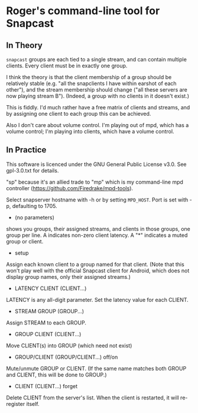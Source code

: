 # Roger's command-line tool for Snapcast

## In Theory

`snapcast` groups are each tied to a single stream, and can contain
multiple clients. Every client must be in exactly one group.

I think the theory is that the client membership of a group should be
relatively stable (e.g. "all the snapclients I have within earshot of
each other"), and the stream membership should change ("all these
servers are now playing stream B"). (Indeed, a group with no clients
in it doesn't exist.)

This is fiddly. I'd much rather have a free matrix of clients and
streams, and by assigning one client to each group this can be
achieved.

Also I don't care about volume control. I'm playing out of mpd, which
has a volume control; I'm playing into clients, which have a volume
control.

## In Practice

This software is licenced under the GNU General Public License v3.0.
See gpl-3.0.txt for details.

"sp" because it's an allied trade to "mp" which is my command-line mpd
controller (https://github.com/Firedrake/mpd-tools).

Select snapserver hostname with -h or by setting `MPD_HOST`. Port is
set with -p, defaulting to 1705.

- (no parameters)

shows you groups, their assigned streams, and clients in those groups,
one group per line. A <n> indicates non-zero client latency. A "*"
indicates a muted group or client.

- setup

Assign each known client to a group named for that client. (Note that
this won't play well with the official Snapcast client for Android,
which does not display group names, only their assigned streams.)

- LATENCY CLIENT (CLIENT...)

LATENCY is any all-digit parameter. Set the latency value for each
CLIENT.

- STREAM GROUP (GROUP...)

Assign STREAM to each GROUP.

- GROUP CLIENT (CLIENT...)

Move CLIENT(s) into GROUP (which need not exist)

- GROUP/CLIENT (GROUP/CLIENT...) off/on

Mute/unmute GROUP or CLIENT. (If the same name matches both GROUP and
CLIENT, this will be done to GROUP.)

- CLIENT (CLIENT...) forget

Delete CLIENT from the server's list. When the client is restarted, it
will re-register itself.
